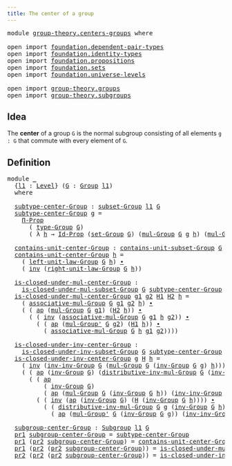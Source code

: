 ```yaml
---
title: The center of a group
---
```


<pre class="Agda"><a id="47" class="Keyword">module</a> <a id="54" href="group-theory.centers-groups.html" class="Module">group-theory.centers-groups</a> <a id="82" class="Keyword">where</a>

<a id="89" class="Keyword">open</a> <a id="94" class="Keyword">import</a> <a id="101" href="foundation.dependent-pair-types.html" class="Module">foundation.dependent-pair-types</a>
<a id="133" class="Keyword">open</a> <a id="138" class="Keyword">import</a> <a id="145" href="foundation.identity-types.html" class="Module">foundation.identity-types</a>
<a id="171" class="Keyword">open</a> <a id="176" class="Keyword">import</a> <a id="183" href="foundation.propositions.html" class="Module">foundation.propositions</a>
<a id="207" class="Keyword">open</a> <a id="212" class="Keyword">import</a> <a id="219" href="foundation.sets.html" class="Module">foundation.sets</a>
<a id="235" class="Keyword">open</a> <a id="240" class="Keyword">import</a> <a id="247" href="foundation.universe-levels.html" class="Module">foundation.universe-levels</a>

<a id="275" class="Keyword">open</a> <a id="280" class="Keyword">import</a> <a id="287" href="group-theory.groups.html" class="Module">group-theory.groups</a>
<a id="307" class="Keyword">open</a> <a id="312" class="Keyword">import</a> <a id="319" href="group-theory.subgroups.html" class="Module">group-theory.subgroups</a>
</pre>
## Idea

The **center** of a group `G` is the normal subgroup consisting of all elements `g : G` that commute with every element of `G`.

## Definition

<pre class="Agda"><a id="508" class="Keyword">module</a> <a id="515" href="group-theory.centers-groups.html#515" class="Module">_</a>
  <a id="519" class="Symbol">{</a><a id="520" href="group-theory.centers-groups.html#520" class="Bound">l1</a> <a id="523" class="Symbol">:</a> <a id="525" href="Agda.Primitive.html#597" class="Postulate">Level</a><a id="530" class="Symbol">}</a> <a id="532" class="Symbol">(</a><a id="533" href="group-theory.centers-groups.html#533" class="Bound">G</a> <a id="535" class="Symbol">:</a> <a id="537" href="group-theory.groups.html#2481" class="Function">Group</a> <a id="543" href="group-theory.centers-groups.html#520" class="Bound">l1</a><a id="545" class="Symbol">)</a>
  <a id="549" class="Keyword">where</a>
  
  <a id="560" href="group-theory.centers-groups.html#560" class="Function">subtype-center-Group</a> <a id="581" class="Symbol">:</a> <a id="583" href="group-theory.subgroups.html#2102" class="Function">subset-Group</a> <a id="596" href="group-theory.centers-groups.html#520" class="Bound">l1</a> <a id="599" href="group-theory.centers-groups.html#533" class="Bound">G</a>
  <a id="603" href="group-theory.centers-groups.html#560" class="Function">subtype-center-Group</a> <a id="624" href="group-theory.centers-groups.html#624" class="Bound">g</a> <a id="626" class="Symbol">=</a>
    <a id="632" href="foundation-core.propositions.html#6694" class="Function">Π-Prop</a>
      <a id="645" class="Symbol">(</a> <a id="647" href="group-theory.groups.html#2724" class="Function">type-Group</a> <a id="658" href="group-theory.centers-groups.html#533" class="Bound">G</a><a id="659" class="Symbol">)</a>
      <a id="667" class="Symbol">(</a> <a id="669" class="Symbol">λ</a> <a id="671" href="group-theory.centers-groups.html#671" class="Bound">h</a> <a id="673" class="Symbol">→</a> <a id="675" href="foundation-core.sets.html#1420" class="Function">Id-Prop</a> <a id="683" class="Symbol">(</a><a id="684" href="group-theory.groups.html#2664" class="Function">set-Group</a> <a id="694" href="group-theory.centers-groups.html#533" class="Bound">G</a><a id="695" class="Symbol">)</a> <a id="697" class="Symbol">(</a><a id="698" href="group-theory.groups.html#2969" class="Function">mul-Group</a> <a id="708" href="group-theory.centers-groups.html#533" class="Bound">G</a> <a id="710" href="group-theory.centers-groups.html#624" class="Bound">g</a> <a id="712" href="group-theory.centers-groups.html#671" class="Bound">h</a><a id="713" class="Symbol">)</a> <a id="715" class="Symbol">(</a><a id="716" href="group-theory.groups.html#2969" class="Function">mul-Group</a> <a id="726" href="group-theory.centers-groups.html#533" class="Bound">G</a> <a id="728" href="group-theory.centers-groups.html#671" class="Bound">h</a> <a id="730" href="group-theory.centers-groups.html#624" class="Bound">g</a><a id="731" class="Symbol">))</a>

  <a id="737" href="group-theory.centers-groups.html#737" class="Function">contains-unit-center-Group</a> <a id="764" class="Symbol">:</a> <a id="766" href="group-theory.subgroups.html#2591" class="Function">contains-unit-subset-Group</a> <a id="793" href="group-theory.centers-groups.html#533" class="Bound">G</a> <a id="795" href="group-theory.centers-groups.html#560" class="Function">subtype-center-Group</a>
  <a id="818" href="group-theory.centers-groups.html#737" class="Function">contains-unit-center-Group</a> <a id="845" href="group-theory.centers-groups.html#845" class="Bound">h</a> <a id="847" class="Symbol">=</a>
    <a id="853" class="Symbol">(</a> <a id="855" href="group-theory.groups.html#4185" class="Function">left-unit-law-Group</a> <a id="875" href="group-theory.centers-groups.html#533" class="Bound">G</a> <a id="877" href="group-theory.centers-groups.html#845" class="Bound">h</a><a id="878" class="Symbol">)</a> <a id="880" href="foundation-core.identity-types.html#2425" class="Function Operator">∙</a>
    <a id="886" class="Symbol">(</a> <a id="888" href="foundation-core.identity-types.html#2729" class="Function">inv</a> <a id="892" class="Symbol">(</a><a id="893" href="group-theory.groups.html#4315" class="Function">right-unit-law-Group</a> <a id="914" href="group-theory.centers-groups.html#533" class="Bound">G</a> <a id="916" href="group-theory.centers-groups.html#845" class="Bound">h</a><a id="917" class="Symbol">))</a>

  <a id="923" href="group-theory.centers-groups.html#923" class="Function">is-closed-under-mul-center-Group</a> <a id="956" class="Symbol">:</a>
    <a id="962" href="group-theory.subgroups.html#3135" class="Function">is-closed-under-mul-subset-Group</a> <a id="995" href="group-theory.centers-groups.html#533" class="Bound">G</a> <a id="997" href="group-theory.centers-groups.html#560" class="Function">subtype-center-Group</a>
  <a id="1020" href="group-theory.centers-groups.html#923" class="Function">is-closed-under-mul-center-Group</a> <a id="1053" href="group-theory.centers-groups.html#1053" class="Bound">g1</a> <a id="1056" href="group-theory.centers-groups.html#1056" class="Bound">g2</a> <a id="1059" href="group-theory.centers-groups.html#1059" class="Bound">H1</a> <a id="1062" href="group-theory.centers-groups.html#1062" class="Bound">H2</a> <a id="1065" href="group-theory.centers-groups.html#1065" class="Bound">h</a> <a id="1067" class="Symbol">=</a>
    <a id="1073" class="Symbol">(</a> <a id="1075" href="group-theory.groups.html#3318" class="Function">associative-mul-Group</a> <a id="1097" href="group-theory.centers-groups.html#533" class="Bound">G</a> <a id="1099" href="group-theory.centers-groups.html#1053" class="Bound">g1</a> <a id="1102" href="group-theory.centers-groups.html#1056" class="Bound">g2</a> <a id="1105" href="group-theory.centers-groups.html#1065" class="Bound">h</a><a id="1106" class="Symbol">)</a> <a id="1108" href="foundation-core.identity-types.html#2425" class="Function Operator">∙</a>
    <a id="1114" class="Symbol">(</a> <a id="1116" class="Symbol">(</a> <a id="1118" href="foundation-core.identity-types.html#4003" class="Function">ap</a> <a id="1121" class="Symbol">(</a><a id="1122" href="group-theory.groups.html#2969" class="Function">mul-Group</a> <a id="1132" href="group-theory.centers-groups.html#533" class="Bound">G</a> <a id="1134" href="group-theory.centers-groups.html#1053" class="Bound">g1</a><a id="1136" class="Symbol">)</a> <a id="1138" class="Symbol">(</a><a id="1139" href="group-theory.centers-groups.html#1062" class="Bound">H2</a> <a id="1142" href="group-theory.centers-groups.html#1065" class="Bound">h</a><a id="1143" class="Symbol">))</a> <a id="1146" href="foundation-core.identity-types.html#2425" class="Function Operator">∙</a>
      <a id="1154" class="Symbol">(</a> <a id="1156" class="Symbol">(</a> <a id="1158" href="foundation-core.identity-types.html#2729" class="Function">inv</a> <a id="1162" class="Symbol">(</a><a id="1163" href="group-theory.groups.html#3318" class="Function">associative-mul-Group</a> <a id="1185" href="group-theory.centers-groups.html#533" class="Bound">G</a> <a id="1187" href="group-theory.centers-groups.html#1053" class="Bound">g1</a> <a id="1190" href="group-theory.centers-groups.html#1065" class="Bound">h</a> <a id="1192" href="group-theory.centers-groups.html#1056" class="Bound">g2</a><a id="1194" class="Symbol">))</a> <a id="1197" href="foundation-core.identity-types.html#2425" class="Function Operator">∙</a>
        <a id="1207" class="Symbol">(</a> <a id="1209" class="Symbol">(</a> <a id="1211" href="foundation-core.identity-types.html#4003" class="Function">ap</a> <a id="1214" class="Symbol">(</a><a id="1215" href="group-theory.groups.html#3230" class="Function">mul-Group&#39;</a> <a id="1226" href="group-theory.centers-groups.html#533" class="Bound">G</a> <a id="1228" href="group-theory.centers-groups.html#1056" class="Bound">g2</a><a id="1230" class="Symbol">)</a> <a id="1232" class="Symbol">(</a><a id="1233" href="group-theory.centers-groups.html#1059" class="Bound">H1</a> <a id="1236" href="group-theory.centers-groups.html#1065" class="Bound">h</a><a id="1237" class="Symbol">))</a> <a id="1240" href="foundation-core.identity-types.html#2425" class="Function Operator">∙</a>
          <a id="1252" class="Symbol">(</a> <a id="1254" href="group-theory.groups.html#3318" class="Function">associative-mul-Group</a> <a id="1276" href="group-theory.centers-groups.html#533" class="Bound">G</a> <a id="1278" href="group-theory.centers-groups.html#1065" class="Bound">h</a> <a id="1280" href="group-theory.centers-groups.html#1053" class="Bound">g1</a> <a id="1283" href="group-theory.centers-groups.html#1056" class="Bound">g2</a><a id="1285" class="Symbol">))))</a>

  <a id="1293" href="group-theory.centers-groups.html#1293" class="Function">is-closed-under-inv-center-Group</a> <a id="1326" class="Symbol">:</a>
    <a id="1332" href="group-theory.subgroups.html#3657" class="Function">is-closed-under-inv-subset-Group</a> <a id="1365" href="group-theory.centers-groups.html#533" class="Bound">G</a> <a id="1367" href="group-theory.centers-groups.html#560" class="Function">subtype-center-Group</a>
  <a id="1390" href="group-theory.centers-groups.html#1293" class="Function">is-closed-under-inv-center-Group</a> <a id="1423" href="group-theory.centers-groups.html#1423" class="Bound">g</a> <a id="1425" href="group-theory.centers-groups.html#1425" class="Bound">H</a> <a id="1427" href="group-theory.centers-groups.html#1427" class="Bound">h</a> <a id="1429" class="Symbol">=</a>
    <a id="1435" class="Symbol">(</a> <a id="1437" href="foundation-core.identity-types.html#2729" class="Function">inv</a> <a id="1441" class="Symbol">(</a><a id="1442" href="group-theory.groups.html#8250" class="Function">inv-inv-Group</a> <a id="1456" href="group-theory.centers-groups.html#533" class="Bound">G</a> <a id="1458" class="Symbol">(</a><a id="1459" href="group-theory.groups.html#2969" class="Function">mul-Group</a> <a id="1469" href="group-theory.centers-groups.html#533" class="Bound">G</a> <a id="1471" class="Symbol">(</a><a id="1472" href="group-theory.groups.html#4557" class="Function">inv-Group</a> <a id="1482" href="group-theory.centers-groups.html#533" class="Bound">G</a> <a id="1484" href="group-theory.centers-groups.html#1423" class="Bound">g</a><a id="1485" class="Symbol">)</a> <a id="1487" href="group-theory.centers-groups.html#1427" class="Bound">h</a><a id="1488" class="Symbol">)))</a> <a id="1492" href="foundation-core.identity-types.html#2425" class="Function Operator">∙</a>
    <a id="1498" class="Symbol">(</a> <a id="1500" class="Symbol">(</a> <a id="1502" href="foundation-core.identity-types.html#4003" class="Function">ap</a> <a id="1505" class="Symbol">(</a><a id="1506" href="group-theory.groups.html#4557" class="Function">inv-Group</a> <a id="1516" href="group-theory.centers-groups.html#533" class="Bound">G</a><a id="1517" class="Symbol">)</a> <a id="1519" class="Symbol">(</a><a id="1520" href="group-theory.groups.html#7840" class="Function">distributive-inv-mul-Group</a> <a id="1547" href="group-theory.centers-groups.html#533" class="Bound">G</a> <a id="1549" class="Symbol">(</a><a id="1550" href="group-theory.groups.html#4557" class="Function">inv-Group</a> <a id="1560" href="group-theory.centers-groups.html#533" class="Bound">G</a> <a id="1562" href="group-theory.centers-groups.html#1423" class="Bound">g</a><a id="1563" class="Symbol">)</a> <a id="1565" href="group-theory.centers-groups.html#1427" class="Bound">h</a><a id="1566" class="Symbol">))</a> <a id="1569" href="foundation-core.identity-types.html#2425" class="Function Operator">∙</a>
      <a id="1577" class="Symbol">(</a> <a id="1579" class="Symbol">(</a> <a id="1581" href="foundation-core.identity-types.html#4003" class="Function">ap</a>
          <a id="1594" class="Symbol">(</a> <a id="1596" href="group-theory.groups.html#4557" class="Function">inv-Group</a> <a id="1606" href="group-theory.centers-groups.html#533" class="Bound">G</a><a id="1607" class="Symbol">)</a>
          <a id="1619" class="Symbol">(</a> <a id="1621" href="foundation-core.identity-types.html#4003" class="Function">ap</a> <a id="1624" class="Symbol">(</a><a id="1625" href="group-theory.groups.html#2969" class="Function">mul-Group</a> <a id="1635" href="group-theory.centers-groups.html#533" class="Bound">G</a> <a id="1637" class="Symbol">(</a><a id="1638" href="group-theory.groups.html#4557" class="Function">inv-Group</a> <a id="1648" href="group-theory.centers-groups.html#533" class="Bound">G</a> <a id="1650" href="group-theory.centers-groups.html#1427" class="Bound">h</a><a id="1651" class="Symbol">))</a> <a id="1654" class="Symbol">(</a><a id="1655" href="group-theory.groups.html#8250" class="Function">inv-inv-Group</a> <a id="1669" href="group-theory.centers-groups.html#533" class="Bound">G</a> <a id="1671" href="group-theory.centers-groups.html#1423" class="Bound">g</a><a id="1672" class="Symbol">)))</a> <a id="1676" href="foundation-core.identity-types.html#2425" class="Function Operator">∙</a>
        <a id="1686" class="Symbol">(</a> <a id="1688" class="Symbol">(</a> <a id="1690" href="foundation-core.identity-types.html#2729" class="Function">inv</a> <a id="1694" class="Symbol">(</a><a id="1695" href="foundation-core.identity-types.html#4003" class="Function">ap</a> <a id="1698" class="Symbol">(</a><a id="1699" href="group-theory.groups.html#4557" class="Function">inv-Group</a> <a id="1709" href="group-theory.centers-groups.html#533" class="Bound">G</a><a id="1710" class="Symbol">)</a> <a id="1712" class="Symbol">(</a><a id="1713" href="group-theory.centers-groups.html#1425" class="Bound">H</a> <a id="1715" class="Symbol">(</a><a id="1716" href="group-theory.groups.html#4557" class="Function">inv-Group</a> <a id="1726" href="group-theory.centers-groups.html#533" class="Bound">G</a> <a id="1728" href="group-theory.centers-groups.html#1427" class="Bound">h</a><a id="1729" class="Symbol">))))</a> <a id="1734" href="foundation-core.identity-types.html#2425" class="Function Operator">∙</a>
          <a id="1746" class="Symbol">(</a> <a id="1748" class="Symbol">(</a> <a id="1750" href="group-theory.groups.html#7840" class="Function">distributive-inv-mul-Group</a> <a id="1777" href="group-theory.centers-groups.html#533" class="Bound">G</a> <a id="1779" href="group-theory.centers-groups.html#1423" class="Bound">g</a> <a id="1781" class="Symbol">(</a><a id="1782" href="group-theory.groups.html#4557" class="Function">inv-Group</a> <a id="1792" href="group-theory.centers-groups.html#533" class="Bound">G</a> <a id="1794" href="group-theory.centers-groups.html#1427" class="Bound">h</a><a id="1795" class="Symbol">))</a> <a id="1798" href="foundation-core.identity-types.html#2425" class="Function Operator">∙</a>
            <a id="1812" class="Symbol">(</a> <a id="1814" href="foundation-core.identity-types.html#4003" class="Function">ap</a> <a id="1817" class="Symbol">(</a><a id="1818" href="group-theory.groups.html#3230" class="Function">mul-Group&#39;</a> <a id="1829" href="group-theory.centers-groups.html#533" class="Bound">G</a> <a id="1831" class="Symbol">(</a><a id="1832" href="group-theory.groups.html#4557" class="Function">inv-Group</a> <a id="1842" href="group-theory.centers-groups.html#533" class="Bound">G</a> <a id="1844" href="group-theory.centers-groups.html#1423" class="Bound">g</a><a id="1845" class="Symbol">))</a> <a id="1848" class="Symbol">(</a><a id="1849" href="group-theory.groups.html#8250" class="Function">inv-inv-Group</a> <a id="1863" href="group-theory.centers-groups.html#533" class="Bound">G</a> <a id="1865" href="group-theory.centers-groups.html#1427" class="Bound">h</a><a id="1866" class="Symbol">))))))</a>

  <a id="1876" href="group-theory.centers-groups.html#1876" class="Function">subgroup-center-Group</a> <a id="1898" class="Symbol">:</a> <a id="1900" href="group-theory.subgroups.html#4522" class="Function">Subgroup</a> <a id="1909" href="group-theory.centers-groups.html#520" class="Bound">l1</a> <a id="1912" href="group-theory.centers-groups.html#533" class="Bound">G</a>
  <a id="1916" href="foundation-core.dependent-pair-types.html#605" class="Field">pr1</a> <a id="1920" href="group-theory.centers-groups.html#1876" class="Function">subgroup-center-Group</a> <a id="1942" class="Symbol">=</a> <a id="1944" href="group-theory.centers-groups.html#560" class="Function">subtype-center-Group</a>
  <a id="1967" href="foundation-core.dependent-pair-types.html#605" class="Field">pr1</a> <a id="1971" class="Symbol">(</a><a id="1972" href="foundation-core.dependent-pair-types.html#617" class="Field">pr2</a> <a id="1976" href="group-theory.centers-groups.html#1876" class="Function">subgroup-center-Group</a><a id="1997" class="Symbol">)</a> <a id="1999" class="Symbol">=</a> <a id="2001" href="group-theory.centers-groups.html#737" class="Function">contains-unit-center-Group</a>
  <a id="2030" href="foundation-core.dependent-pair-types.html#605" class="Field">pr1</a> <a id="2034" class="Symbol">(</a><a id="2035" href="foundation-core.dependent-pair-types.html#617" class="Field">pr2</a> <a id="2039" class="Symbol">(</a><a id="2040" href="foundation-core.dependent-pair-types.html#617" class="Field">pr2</a> <a id="2044" href="group-theory.centers-groups.html#1876" class="Function">subgroup-center-Group</a><a id="2065" class="Symbol">))</a> <a id="2068" class="Symbol">=</a> <a id="2070" href="group-theory.centers-groups.html#923" class="Function">is-closed-under-mul-center-Group</a>
  <a id="2105" href="foundation-core.dependent-pair-types.html#617" class="Field">pr2</a> <a id="2109" class="Symbol">(</a><a id="2110" href="foundation-core.dependent-pair-types.html#617" class="Field">pr2</a> <a id="2114" class="Symbol">(</a><a id="2115" href="foundation-core.dependent-pair-types.html#617" class="Field">pr2</a> <a id="2119" href="group-theory.centers-groups.html#1876" class="Function">subgroup-center-Group</a><a id="2140" class="Symbol">))</a> <a id="2143" class="Symbol">=</a> <a id="2145" href="group-theory.centers-groups.html#1293" class="Function">is-closed-under-inv-center-Group</a>
</pre>